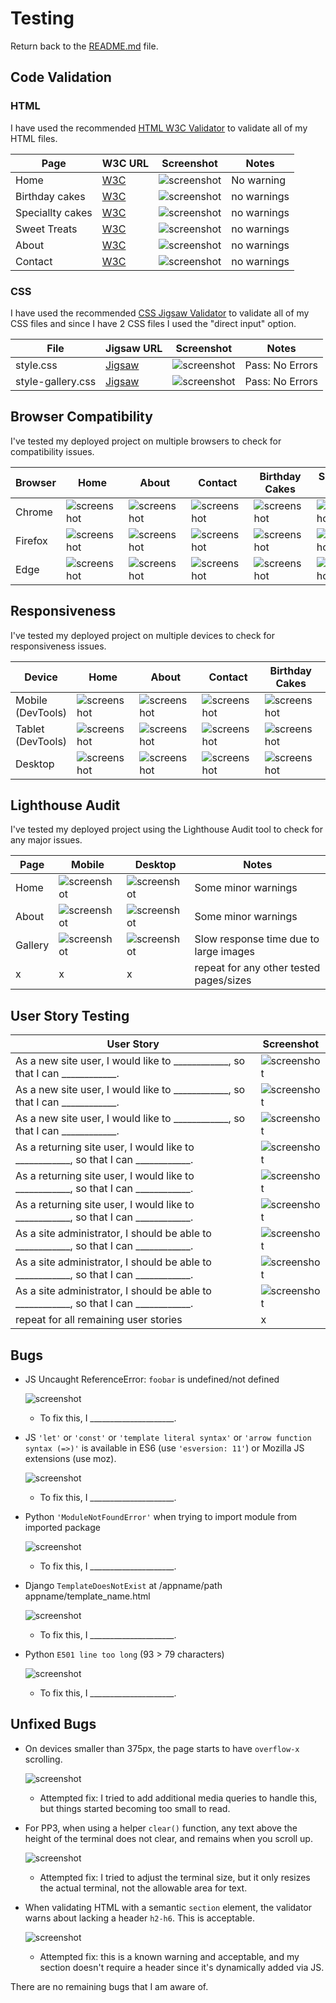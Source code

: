 # Testing

Return back to the [README.md](README.md) file.

## Code Validation

### HTML

I have used the recommended [HTML W3C Validator](https://validator.w3.org) to validate all of my HTML files.


| Page | W3C URL | Screenshot | Notes |
| --- | --- | --- | --- |
| Home | [W3C](https://validator.w3.org/nu/?doc=https%3A%2F%2FEfthymiaKakoulidou.github.io%2Fcakes-by-kg%2Findex.html) | ![screenshot](documentation/html-validation-home.JPG) | No warning |
| Birthday cakes | [W3C](https://validator.w3.org/nu/?doc=https%3A%2F%2FEfthymiaKakoulidou.github.io%2Fcakes-by-kg%2Fbirthday-cakes.html) | ![screenshot](documentation/html-validation-birthday-cakes.JPG) | no warnings|
| Speciallty cakes | [W3C](https://validator.w3.org/nu/?doc=https%3A%2F%2FEfthymiaKakoulidou.github.io%2Fcakes-by-kg%2Fspeciallty-cakes.html) | ![screenshot](documentation/html-validation-birthday-cakes.JPG) | no warnings|
| Sweet Treats | [W3C](https://validator.w3.org/nu/?doc=https%3A%2F%2FEfthymiaKakoulidou.github.io%2Fcakes-by-kg%2Fsweet-treats.html) | ![screenshot](documentation/html-validation-birthday-cakes.JPG) | no warnings|
| About | [W3C](https://validator.w3.org/nu/?doc=https%3A%2F%2FEfthymiaKakoulidou.github.io%2Fcakes-by-kg%2Fabout.html) | ![screenshot](documentation/html-validation-birthday-cakes.JPG) | no warnings|
| Contact | [W3C](https://validator.w3.org/nu/?doc=https%3A%2F%2FEfthymiaKakoulidou.github.io%2Fcakes-by-kg%2Fcontact.html) | ![screenshot](documentation/html-validation-contact.JPG) | no warnings |

### CSS

I have used the recommended [CSS Jigsaw Validator](https://jigsaw.w3.org/css-validator) to validate all of my CSS files and since I have 2 CSS files I used the "direct input" option.

| File | Jigsaw URL | Screenshot | Notes |
| --- | --- | --- | --- |
| style.css | [Jigsaw](https://jigsaw.w3.org/css-validator/validator?uri=https%3A%2F%2FEfthymiaKakoulidou.github.io%2Fcakes-by-kg) | ![screenshot](documentation/css-validation-style.JPG) | Pass: No Errors |
| style-gallery.css | [Jigsaw](https://jigsaw.w3.org/css-validator/validator?uri=https%3A%2F%2FEfthymiaKakoulidou.github.io%2Fcakes-by-kg) | ![screenshot](documentation/css-validation-style.JPG) | Pass: No Errors |


## Browser Compatibility

I've tested my deployed project on multiple browsers to check for compatibility issues.

| Browser | Home | About | Contact | Birthday Cakes | Speciallty Cakes | Sweet Treats |
| --- | --- | --- | --- | --- | --- | --- |
| Chrome | ![screenshot](documentation/browser-chrome-home.JPG) | ![screenshot](documentation/browser-chrome-about.JPG) | ![screenshot](documentation/browser-chrome-contact.JPG) | ![screenshot](documentation/browser-chrome-birthday-cakes.JPG)| ![screenshot](documentation/browser-chrome-speciallty-cakes.JPG) | ![screenshot](documentation/browser-chrome-sweet-treats.JPG) | Works as expected |
| Firefox | ![screenshot](documentation/browser-firefox-home.JPG) | ![screenshot](documentation/browser-firefox-about.JPG) | ![screenshot](documentation/browser-firefox-contact.JPG) | ![screenshot](documentation/browser-firefox-birthday-cakes.JPG) | ![screenshot](documentation/browser-firefox-speciallty-cakes.JPG) | ![screenshot](documentation/browser-firefox-sweet-treats.JPG) | Works as expected |
| Edge | ![screenshot](documentation/browser-edge-home.JPG) | ![screenshot](documentation/browser-edge-about.JPG) | ![screenshot](documentation/browser-edge-contact.JPG) | ![screenshot](documentation/browser-edge-birthday-cakes.JPG) | ![screenshot](documentation/browser-edge-speciallty-cakes.JPG) | ![screenshot](documentation/browser-edge-sweet-treats.JPG) | Works as expected |


## Responsiveness

I've tested my deployed project on multiple devices to check for responsiveness issues.

| Device | Home | About | Contact | Birthday Cakes | Speciallty Cakes | Sweet Treats |
| --- | --- | --- | --- | --- | --- | --- |
| Mobile (DevTools) | ![screenshot](documentation/responsive-mobile-home.JPG) | ![screenshot](documentation/responsive-mobile-about.JPG) | ![screenshot](documentation/responsive-mobile-contact.JPG) | ![screenshot](documentation/responsive-mobile-birthday-cakes.JPG) | ![screenshot](documentation/responsive-mobile-speciallty-cakes.JPG) | ![screenshot](documentation/responsive-mobile-sweet-treats.JPG) | Works as expected |
| Tablet (DevTools) | ![screenshot](documentation/responsive-tablet-home.JPG) | ![screenshot](documentation/responsive-tablet-about.JPG) | ![screenshot](documentation/responsive-tablet-contact.JPG) | ![screenshot](documentation/responsive-tablet-birthday-cakes.JPG) | ![screenshot](documentation/responsive-tablet-speciallty-cakes.JPG) | ![screenshot](documentation/responsive-tablet-sweet-treats.JPG) | Works as expected |
| Desktop | ![screenshot](documentation/responsive-desktop-home.JPG) | ![screenshot](documentation/responsive-desktop-about.JPG) | ![screenshot](documentation/responsive-desktop-contact.JPG) | ![screenshot](documentation/responsive-desktop-birthday-cakes.JPG) | ![screenshot](documentation/responsive-desktop-speciallty-cakes.JPG) | ![screenshot](documentation/responsive-desktop-sweet-treats.JPG) | Works as expected |


## Lighthouse Audit


I've tested my deployed project using the Lighthouse Audit tool to check for any major issues.

| Page | Mobile | Desktop | Notes |
| --- | --- | --- | --- |
| Home | ![screenshot](documentation/lighthouse-home-mobile.JPG) | ![screenshot](documentation/lighthouse-home-desktop.JPG) | Some minor warnings |
| About | ![screenshot](documentation/lighthouse-about-mobile.JPG) | ![screenshot](documentation/lighthouse-about-desktop.JPG) | Some minor warnings |
| Gallery | ![screenshot](documentation/lighthouse-gallery-mobile.JPG) | ![screenshot](documentation/lighthouse-gallery-desktop.JPG) | Slow response time due to large images |
| x | x | x | repeat for any other tested pages/sizes |

## User Story Testing


| User Story | Screenshot |
| --- | --- |
| As a new site user, I would like to ____________, so that I can ____________. | ![screenshot](documentation/feature01.JPG) |
| As a new site user, I would like to ____________, so that I can ____________. | ![screenshot](documentation/feature02.JPG) |
| As a new site user, I would like to ____________, so that I can ____________. | ![screenshot](documentation/feature03.JPG) |
| As a returning site user, I would like to ____________, so that I can ____________. | ![screenshot](documentation/feature04.JPG) |
| As a returning site user, I would like to ____________, so that I can ____________. | ![screenshot](documentation/feature05.JPG) |
| As a returning site user, I would like to ____________, so that I can ____________. | ![screenshot](documentation/feature06.JPG) |
| As a site administrator, I should be able to ____________, so that I can ____________. | ![screenshot](documentation/feature07.JPG) |
| As a site administrator, I should be able to ____________, so that I can ____________. | ![screenshot](documentation/feature08.JPG) |
| As a site administrator, I should be able to ____________, so that I can ____________. | ![screenshot](documentation/feature09.JPG) |
| repeat for all remaining user stories | x |

## Bugs


- JS Uncaught ReferenceError: `foobar` is undefined/not defined

    ![screenshot](documentation/bug01.JPG)

    - To fix this, I _____________________.

- JS `'let'` or `'const'` or `'template literal syntax'` or `'arrow function syntax (=>)'` is available in ES6 (use `'esversion: 11'`) or Mozilla JS extensions (use moz).

    ![screenshot](documentation/bug02.JPG)

    - To fix this, I _____________________.

- Python `'ModuleNotFoundError'` when trying to import module from imported package

    ![screenshot](documentation/bug03.JPG)

    - To fix this, I _____________________.

- Django `TemplateDoesNotExist` at /appname/path appname/template_name.html

    ![screenshot](documentation/bug04.JPG)

    - To fix this, I _____________________.

- Python `E501 line too long` (93 > 79 characters)

    ![screenshot](documentation/bug04.JPG)

    - To fix this, I _____________________.

## Unfixed Bugs


- On devices smaller than 375px, the page starts to have `overflow-x` scrolling.

    ![screenshot](documentation/unfixed-bug01.JPG)

    - Attempted fix: I tried to add additional media queries to handle this, but things started becoming too small to read.

- For PP3, when using a helper `clear()` function, any text above the height of the terminal does not clear, and remains when you scroll up.

    ![screenshot](documentation/unfixed-bug02.JPG)

    - Attempted fix: I tried to adjust the terminal size, but it only resizes the actual terminal, not the allowable area for text.

- When validating HTML with a semantic `section` element, the validator warns about lacking a header `h2-h6`. This is acceptable.

    ![screenshot](documentation/unfixed-bug03.JPG)

    - Attempted fix: this is a known warning and acceptable, and my section doesn't require a header since it's dynamically added via JS.


There are no remaining bugs that I am aware of.
 